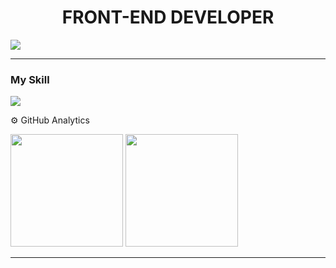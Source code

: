 
<h1 align="center" >FRONT-END DEVELOPER</h1 >

<img src="https://raw.githubusercontent.com/MarcosApodaca/img/master/aboutme.png?token=GHSAT0AAAAAACJDKEJIEXPWT42EGRHB7PXWZLNYVTA">
<hr >

### My Skill
<img src="https://skillicons.dev/icons?i=js,html,css,ts,react,git,)](https://skillicons.dev" >

⚙️ GitHub Analytics
<div >
  <img height="180em" src="https://github-readme-stats.vercel.app/api?username=MarcosApodaca&theme=dark&show_icons=true&hide_border=true&count_private=true"/>
  <img height="180em"  src="https://github-readme-stats.vercel.app/api/top-langs/?username=MarcosApodaca&theme=dark&show_icons=true&hide_border=true&layout=compact"/>
</div>
<hr>
